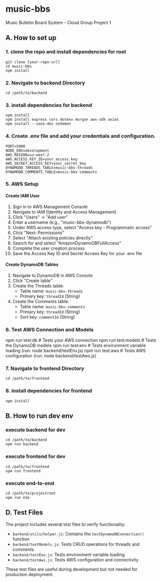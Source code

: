 # music-bbs
Music Bulletin Board System - Cloud Group Project 1

## A. How to set up

### 1. clone the repo and install dependencies for root

```
git clone [your-repo-url]
cd music-bbs
npm install
```

### 2. Navigate to backend Directory

`cd /path/to/backend`

### 3. install dependencies for backend

```
npm install
npm install express cors dotenv morgan aws-sdk axios
npm install --save-dev nodemon
```

### 4. Create .env file and add your credentials and configuration. 

```
PORT=5000
NODE_ENV=development
AWS_REGION=us-west-2
AWS_ACCESS_KEY_ID=your_access_key
AWS_SECRET_ACCESS_KEY=your_secret_key
DYNAMODB_THREADS_TABLE=music-bbs-threads
DYNAMODB_COMMENTS_TABLE=music-bbs-comments
```

### 5. AWS Setup

#### Create IAM User
1. Sign in to AWS Management Console
2. Navigate to IAM (Identity and Access Management)
3. Click "Users" → "Add user"
4. Enter a username (e.g., "music-bbs-dynamodb")
5. Under AWS access type, select "Access key - Programmatic access"
6. Click "Next: Permissions"
7. Select "Attach existing policies directly"
8. Search for and select "AmazonDynamoDBFullAccess"
9. Complete the user creation process
10. Save the Access Key ID and Secret Access Key for your .env file

#### Create DynamoDB Tables
1. Navigate to DynamoDB in AWS Console
2. Click "Create table"
3. Create the Threads table:
   - Table name: `music-bbs-threads`
   - Primary key: `threadId` (String)
4. Create the Comments table:
   - Table name: `music-bbs-comments`
   - Primary key: `threadId` (String)
   - Sort key: `commentId` (String)

### 6. Test AWS Connection and Models
npm run test:db      # Tests your AWS connection
npm run test:models  # Tests the DynamoDB models
npm run test:env     # Tests environment variable loading (run: node backend/testEnv.js)
npm run test:aws     # Tests AWS configuration (run: node backend/testAws.js)


### 7. Navigate to frontend Directory

`cd /path/to/frontend`

### 8. install dependencies for frontend

```
npm install
```

## B. How to run dev env

### execute backend for dev

```
cd /path/to/backend
npm run backend
```

### execute frontend for dev

```
cd /path/to/frontend
npm run frontend
```

### execute end-to-end

```
cd /path/to/projectroot
npm run e2e
```

## D. Test Files

The project includes several test files to verify functionality:

- `backend/utils/helper.js`: Contains the `testDynamoDBConnection()` function
- `backend/testModels.js`: Tests CRUD operations for threads and comments
- `backend/testEnv.js`: Tests environment variable loading
- `backend/testAws.js`: Tests AWS configuration and connectivity

These test files are useful during development but not needed for production deployment.